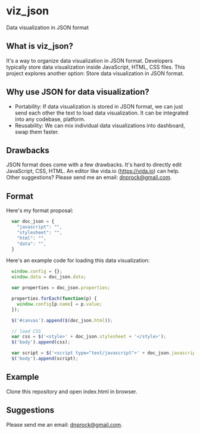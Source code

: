 # viz_json

Data visualization in JSON format

## What is viz_json?

It's a way to organize data visualization in JSON format. Developers typically store data visualization inside JavaScript, HTML, CSS files. This project explores another option: Store data visualization in JSON format.

## Why use JSON for data visualization?

- Portability: If data visualization is stored in JSON format, we can just send each other the text to load data visualization. It can be integrated into any codebase, platform.
- Reusability: We can mix individual data visualizations into dashboard, swap them faster.

## Drawbacks

JSON format does come with a few drawbacks. It's hard to directly edit JavaScript, CSS, HTML. An editor like vida.io (https://vida.io) can help. Other suggestions? Please send me an email: dnprock@gmail.com.

## Format

Here's my format proposal:

```javascript
  var doc_json = {
    "javascript": "",
    "stylesheet": "",
    "html": "",
    "data": "",
  }
```

Here's an example code for loading this data visualization:

```javascript
  window.config = {};
  window.data = doc_json.data;

  var properties = doc_json.properties;

  properties.forEach(function(p) {
    window.config[p.name] = p.value;
  });

  $('#canvas').append($(doc_json.html));

  // load CSS
  var css = $('<style>' + doc_json.stylesheet + '</style>');
  $('body').append(css);

  var script = $('<script type="text/javascript">' + doc_json.javascript +'</script>');
  $('body').append(script);
```

## Example

Clone this repository and open index.html in browser.

## Suggestions

Please send me an email: dnprock@gmail.com.
